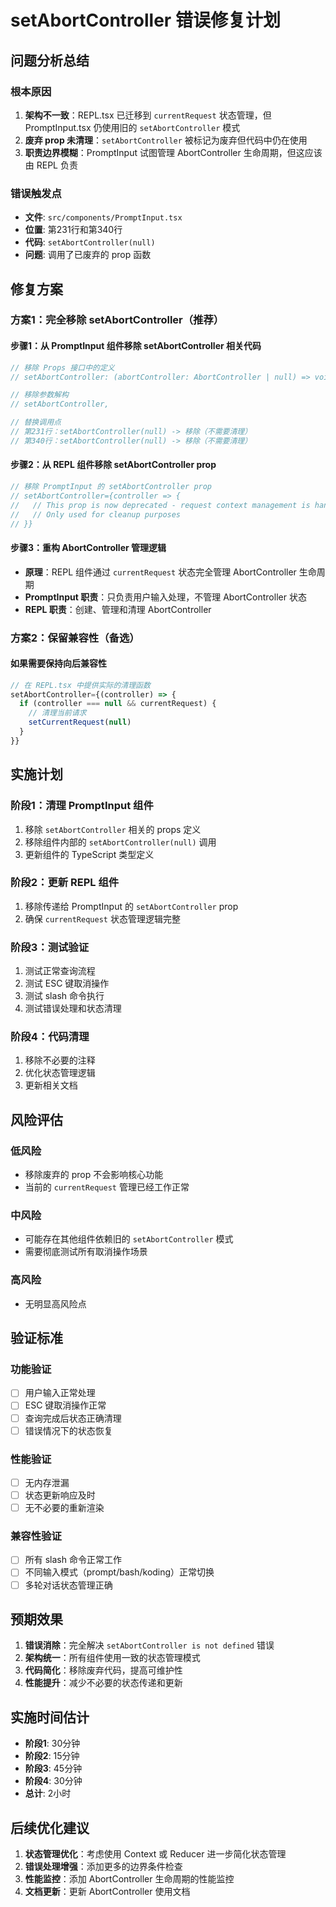 # setAbortController 错误修复计划

## 问题分析总结

### 根本原因
1. **架构不一致**：REPL.tsx 已迁移到 `currentRequest` 状态管理，但 PromptInput.tsx 仍使用旧的 `setAbortController` 模式
2. **废弃 prop 未清理**：`setAbortController` 被标记为废弃但代码中仍在使用
3. **职责边界模糊**：PromptInput 试图管理 AbortController 生命周期，但这应该由 REPL 负责

### 错误触发点
- **文件**: `src/components/PromptInput.tsx`
- **位置**: 第231行和第340行
- **代码**: `setAbortController(null)`
- **问题**: 调用了已废弃的 prop 函数

## 修复方案

### 方案1：完全移除 setAbortController（推荐）

#### 步骤1：从 PromptInput 组件移除 setAbortController 相关代码
```typescript
// 移除 Props 接口中的定义
// setAbortController: (abortController: AbortController | null) => void

// 移除参数解构
// setAbortController,

// 替换调用点
// 第231行：setAbortController(null) -> 移除（不需要清理）
// 第340行：setAbortController(null) -> 移除（不需要清理）
```

#### 步骤2：从 REPL 组件移除 setAbortController prop
```typescript
// 移除 PromptInput 的 setAbortController prop
// setAbortController={controller => {
//   // This prop is now deprecated - request context management is handled internally
//   // Only used for cleanup purposes
// }}
```

#### 步骤3：重构 AbortController 管理逻辑
- **原理**：REPL 组件通过 `currentRequest` 状态完全管理 AbortController 生命周期
- **PromptInput 职责**：只负责用户输入处理，不管理 AbortController 状态
- **REPL 职责**：创建、管理和清理 AbortController

### 方案2：保留兼容性（备选）

#### 如果需要保持向后兼容性
```typescript
// 在 REPL.tsx 中提供实际的清理函数
setAbortController={(controller) => {
  if (controller === null && currentRequest) {
    // 清理当前请求
    setCurrentRequest(null)
  }
}}
```

## 实施计划

### 阶段1：清理 PromptInput 组件
1. 移除 `setAbortController` 相关的 props 定义
2. 移除组件内部的 `setAbortController(null)` 调用
3. 更新组件的 TypeScript 类型定义

### 阶段2：更新 REPL 组件
1. 移除传递给 PromptInput 的 `setAbortController` prop
2. 确保 `currentRequest` 状态管理逻辑完整

### 阶段3：测试验证
1. 测试正常查询流程
2. 测试 ESC 键取消操作
3. 测试 slash 命令执行
4. 测试错误处理和状态清理

### 阶段4：代码清理
1. 移除不必要的注释
2. 优化状态管理逻辑
3. 更新相关文档

## 风险评估

### 低风险
- 移除废弃的 prop 不会影响核心功能
- 当前的 `currentRequest` 管理已经工作正常

### 中风险
- 可能存在其他组件依赖旧的 `setAbortController` 模式
- 需要彻底测试所有取消操作场景

### 高风险
- 无明显高风险点

## 验证标准

### 功能验证
- [ ] 用户输入正常处理
- [ ] ESC 键取消操作正常
- [ ] 查询完成后状态正确清理
- [ ] 错误情况下的状态恢复

### 性能验证
- [ ] 无内存泄漏
- [ ] 状态更新响应及时
- [ ] 无不必要的重新渲染

### 兼容性验证
- [ ] 所有 slash 命令正常工作
- [ ] 不同输入模式（prompt/bash/koding）正常切换
- [ ] 多轮对话状态管理正确

## 预期效果

1. **错误消除**：完全解决 `setAbortController is not defined` 错误
2. **架构统一**：所有组件使用一致的状态管理模式
3. **代码简化**：移除废弃代码，提高可维护性
4. **性能提升**：减少不必要的状态传递和更新

## 实施时间估计

- **阶段1**: 30分钟
- **阶段2**: 15分钟
- **阶段3**: 45分钟
- **阶段4**: 30分钟
- **总计**: 2小时

## 后续优化建议

1. **状态管理优化**：考虑使用 Context 或 Reducer 进一步简化状态管理
2. **错误处理增强**：添加更多的边界条件检查
3. **性能监控**：添加 AbortController 生命周期的性能监控
4. **文档更新**：更新 AbortController 使用文档